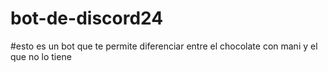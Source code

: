# bot-de-discord24 
#esto es un bot que te permite diferenciar entre el chocolate con mani y el que no lo tiene
